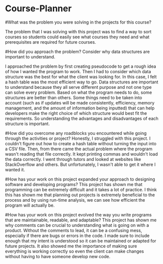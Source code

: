 # Course-Planner

#What was the problem you were solving in the projects for this course?

The problem that I was solving with this project was to find a way to sort courses so students could easily see what courses they need and what prerequisites are required for future courses. 

#How did you approach the problem? Consider why data structures are important to understand.

I approached the problem by first creating pseudocode to get a rough idea of how I wanted the program to work. Then I had to consider which data structure was the best for what the client was looking for. In this case, I felt a hash table was the most efficient way to go. Data structures are important to understand because they all serve different purpose and not one type can solve every problem. Based on what the program needs to do, some structures are better than others. Some things need to be taken into account (such as if updates will be made consistently, efficiency, memory management, and the amount of information being inputted) that can help developers make the right choice of which structure would best fit the requirements. So understanding the advantages and disadvantages of each structure is important. 

#How did you overcome any roadblocks you encountered while going through the activities or project?
Honestly, I struggled with this project. I couldn't figure out how to create a hash table without turning the input into a CSV file. Then, from there came the actual problem where the program wasn't reading that file correctly. It kept printing commas and wouldn't load the data correctly. I went through tutors and looked at websites like StackOverflow and others. But unfortunately, I wasn't able to get it where I wanted it. 

#How has your work on this project expanded your approach to designing software and developing programs?
This project has shown me that programming can be extremely difficult and it takes a lot of practice. I think this has shown me that planning out projects is extremely beneficial to the process and by using run-time analysis, we can see how efficient the program will actually be. 

#How has your work on this project evolved the way you write programs that are maintainable, readable, and adaptable?
This project has shown me why comments can be crucial to understanding what is going on with a product. Without the comments to lead, it can be a confusing mess, especially if there are bugs or errors in the code. I made sure to include enough that my intent is understood so it can be maintained or adapted for future projects. It also showed me the importance of making sure everything is working correctly so even the client can make changes without having to have someone develop new code. 
